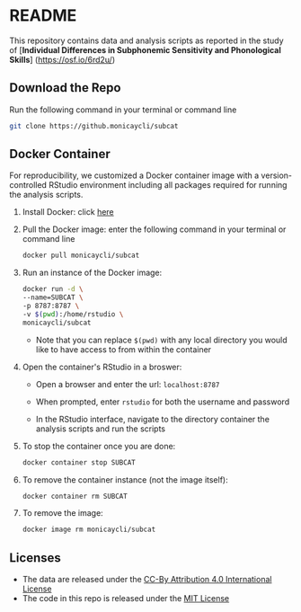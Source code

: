 # README

This repository contains data and analysis scripts as reported in the study of
[**Individual Differences in Subphonemic Sensitivity and Phonological Skills**]
(https://osf.io/6rd2u/)

## Download the Repo

Run the following command in your terminal or command line

```bash
git clone https://github.monicaycli/subcat
```

## Docker Container

For reproducibility, we customized a Docker container image with
a version-controlled RStudio environment including all packages required for
running the analysis scripts.

1. Install Docker: click [here](https://docs.docker.com/install/)

1. Pull the Docker image: enter the following command in your terminal or
   command line

    ```bash
    docker pull monicaycli/subcat
    ```

1. Run an instance of the Docker image:

    ```bash
    docker run -d \
    --name=SUBCAT \
    -p 8787:8787 \
    -v $(pwd):/home/rstudio \
    monicaycli/subcat
    ```

    * Note that you can replace `$(pwd)` with any local directory you would like to have access to from within the container

1. Open the container's RStudio in a broswer:

    * Open a browser and enter the url: `localhost:8787`

    * When prompted, enter `rstudio` for both the username and password

    * In the RStudio interface, navigate to the directory container the analysis scripts and run the scripts

1. To stop the container once you are done:

    ```bash
    docker container stop SUBCAT
    ```

1. To remove the container instance (not the image itself):

    ```bash
    docker container rm SUBCAT
    ```

1. To remove the image:

    ```bash
    docker image rm monicaycli/subcat
    ```

## Licenses
* The data are released under the [CC-By Attribution 4.0 International License](./DATA/LICENSE)
* The code in this repo is released under the [MIT License](./ANALYSIS/LICENSE)
